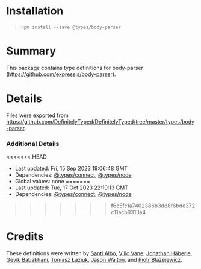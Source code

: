 # Installation
> `npm install --save @types/body-parser`

# Summary
This package contains type definitions for body-parser (https://github.com/expressjs/body-parser).

# Details
Files were exported from https://github.com/DefinitelyTyped/DefinitelyTyped/tree/master/types/body-parser.

### Additional Details
<<<<<<< HEAD
 * Last updated: Fri, 15 Sep 2023 19:06:48 GMT
 * Dependencies: [@types/connect](https://npmjs.com/package/@types/connect), [@types/node](https://npmjs.com/package/@types/node)
 * Global values: none
=======
 * Last updated: Tue, 17 Oct 2023 22:10:13 GMT
 * Dependencies: [@types/connect](https://npmjs.com/package/@types/connect), [@types/node](https://npmjs.com/package/@types/node)
>>>>>>> f6c5fc1a7402386b3dd8f6bde372c11acb9313a4

# Credits
These definitions were written by [Santi Albo](https://github.com/santialbo), [Vilic Vane](https://github.com/vilic), [Jonathan Häberle](https://github.com/dreampulse), [Gevik Babakhani](https://github.com/blendsdk), [Tomasz Łaziuk](https://github.com/tlaziuk), [Jason Walton](https://github.com/jwalton), and [Piotr Błażejewicz](https://github.com/peterblazejewicz).
